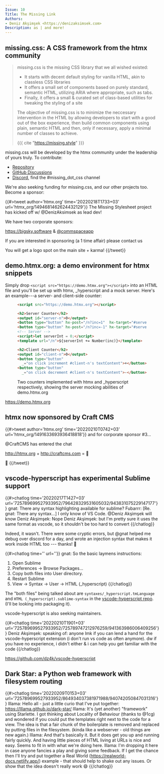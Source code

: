 ```yaml
---
Issue: 10
Title: The Missing Link
Authors:
- Deniz Akşimşek <https://denizaksimsek.com>
Description: as | and more!
---
```



## missing.css: A CSS framework from the htmx community

> missing.css is the missing CSS library that we all wished existed:
>
>   - It starts with decent default styling for vanilla HTML, akin to classless
>     CSS libraries
>   - It offers a small set of components based on purely standard, semantic
>     HTML, utilizing ARIA where appropriate, such as tabs.
>   - Finally, it offers a small & curated set of class-based utilities for
>     tweaking the styling of a site
>
> The objective of missing.css is to minimize the neccessary intervention in the
> HTML by allowing developers to start with a good out of the box experience,
> then build common components using plain, semantic HTML and then, only if
> necessary, apply a minimal number of classes to achieve.
>
> {{{ cite "https://missing.style" }}}

missing.css will be developed by the htmx community under the leadership of
yours truly. To contribute:

  - [Repository](https://github.com/bigskysoftware/missing/)
  - [GitHub Discussions](https://github.com/bigskysoftware/missing/discussions)
  - [Discord](https://htmx.org/discord), find the #missing_dot_css channel

We're also seeking funding for missing.css, and our other projects too. Become a
sponsor:

{{#>tweet author='htmx.org' time='20220218T1733+03' url='htmx_org/1494681462624432129'}}
The Missing Stylesheet project has kicked off w/ @DenizAksimsek
 as lead dev!

We have two corporate sponsors:

https://bigsky.software & [@commspaceapp](commspace.co.za)

If you are interested in sponsoring (a 1 time affair) please contact us

You will get a logo spot on the main site + karma!
{{/tweet}}


## demo.htmx.org: a demo environment for htmx snippets

Simply drop `<script src="https://demo.htmx.org"></script>` into an HTML file
and you'll be set up with htmx, \_hyperscript and a mock server. Here's an
example---a server- and client-side counter:

<figure class="fig">

  ~~~ html
  <script src="https://demo.htmx.org"></script>

  <h2>Server Counter</h2>
  <output id="server-n">0</output>
  <button type="button" hx-post="/n?inc=1"  hx-target="#server-n">+</button>
  <button type="button" hx-post="/n?inc=-1" hx-target="#server-n">-</button>
  <!-- Server -->
  <script>let serverInt = 0;</script>
  <template url="/n">${serverInt += Number(inc)}</template>

  <h2>Client Counter</h2>
  <output id="client-n">0</output>
  <button type="button"
  	_="on click increment #client-n's textContent">+</button>
  <button type="button"
  	_="on click decrement #client-n's textContent">-</button>
  ~~~

<figcaption>Two counters implemented with htmx and _hyperscript respectively,
showing the server mocking abilities of demo.htmx.org</figcaption>

</figure>

<https://demo.htmx.org>


## htmx now sponsored by Craft CMS

{{#>tweet author='htmx.org' time='20220210T0742+03' url='htmx_org/1491633693936418818'}}
and for corporate sponsor #3...

@CraftCMS has entered the chat

http://htmx.org + http://craftcms.com = 💪

🙏
{{/tweet}}


## vscode-hyperscript has experimental Sublime support

{{#>chatlog time='20220217T1427+03' url='725789699527933952/796428329531605032/943831075229147177'}}
gnat: There any syntax highlighting available for sublime?
Fubarrr: [Re. gnat: There any syntax...] I only know of VS Code. @Deniz
  Akşimşek will know
Deniz Akşimşek: Nope
Deniz Akşimşek: but I'm pretty sure it uses the same format as vscode, so it
  shouldn't be too hard to convert
{{/chatlog}}

Indeed, it wasn't. There were some cryptic errors, but @gnat helped me debug
over discord for a day, and wrote an injection syntax that makes it work inside
HTML too --- thanks! 💙

{{#>chatlog time='' url=''}}
gnat: So the basic laymens instructions:
  1. Open Sublime
  2. Preferences -> Browse Packages...
  3. Copy both files into User directory.
  4. Restart Sublime
  5. View -> Syntax -> User -> HTML (_hyperscript)
{{/chatlog}}

The "both files" being talked about are `syntaxes/_hyperscript.tmLanguage` and
`HTML (_hyperscript).sublime-syntax` in the [vscode-hyperscript repo]. (I'll be
looking into packaging it).

<aside>

vscode-hyperscript is also seeking maintainers.

{{#>chatlog time='20220210T1901+03' url='725789699527933952/725789747212976259/941363986006409256'}}
Deniz Akşimşek: speaking of: anyone lmk if you can lend a hand for the
  vscode-hyperscript extension (i don't run vs code as often anymore). dw if
  you have no experience, i didn't either & i can help you get familiar with the
  code
{{/chatlog}}

</aside>

<https://github.com/dz4k/vscode-hyperscript>

[vscode-hyperscript repo]: https://github.com/dz4k/vscode-hyperscript


## Dark Star: a Python web framework with filesystem routing

{{#>chatlog time='20220209T0153+03' url='725789699527933952/864934037381971988/940742050847031316'}}
lllama: Hello all - just a little curio that I've put together:
  https://lllama.github.io/dark-star/
lllama: It's (yet another) "framework" using Starlette. I got thinking about
  Locality of Behaviour (thanks to @1cg) and wondered if you could put the
  templates right next to the code for a view. The idea is that a fair chunk of
  the boilerplate is removed and replaced by putting files in the filesystem.
  (kinda like a webserver - old things are new again.)
lllama: And that's basically it. But it does get you up and running fairly
  quickly. And having little pieces of HTML living at URLs is nice and easy.
  Seems to fit in with what we're doing here.
lllama: I'm dropping it here in case anyone fancies a play and giving some
  feedback. If I get the chance then I'll try and put together a Real World
  (https://realworld-docs.netlify.app/) example - that should help to shake out
  any issues. Or show that the idea doesn't really work 😄
{{/chatlog}}

